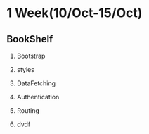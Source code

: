 # 1 Week(10/Oct-15/Oct)

## BookShelf

1. Bootstrap
2. styles
3. DataFetching
4. Authentication
5. Routing

1. dvdf

